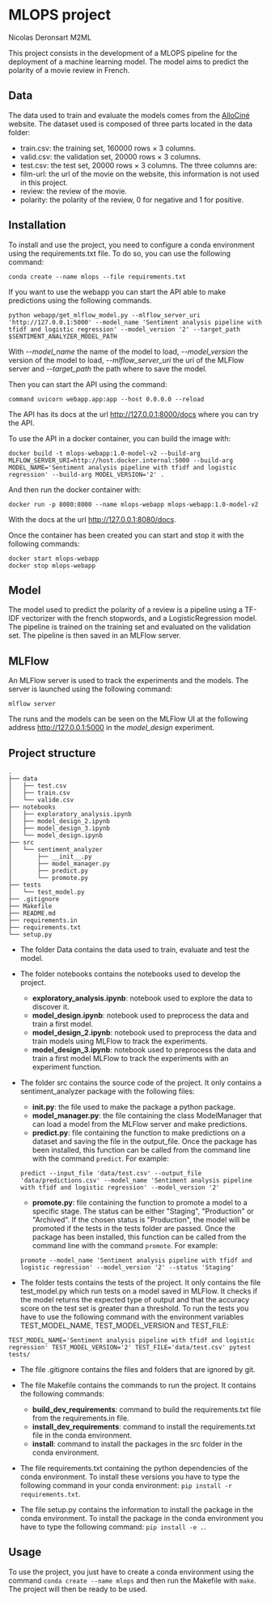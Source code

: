 # MLOPS project
Nicolas Deronsart M2ML


This project consists in the development of a MLOPS pipeline for the deployment of a machine learning model. The model aims to predict the polarity of a movie review in French. 

## Data

The data used to train and evaluate the models comes from the [AlloCiné](https://www.allocine.fr) website.
The dataset used is composed of three parts located in the data folder:
- train.csv: the training set, 160000 rows × 3 columns.
- valid.csv: the validation set, 20000 rows × 3 columns.
- test.csv: the test set, 20000 rows × 3 columns.
The three columns are:
- film-url: the url of the movie on the website, this information is not used in this project.
- review: the review of the movie.
- polarity: the polarity of the review, 0 for negative and 1 for positive.

## Installation
To install and use the project, you need to configure a conda environment using the requirements.txt file. To do so, you can use the following command:
```
conda create --name mlops --file requirements.txt
```

If you want to use the webapp you can start the API able to make predictions using the following commands.
```
python webapp/get_mlflow_model.py --mlflow_server_uri 'http://127.0.0.1:5000' --model_name 'Sentiment analysis pipeline with tfidf and logistic regression' --model_version '2' --target_path $SENTIMENT_ANALYZER_MODEL_PATH
```
With *--model_name* the name of the model to load, *--model_version* the version of the model to load, *--mlflow_server_uri* the uri of the MLFlow server and *--target_path* the path where to save the model.

Then you can start the API using the command:
```
command uvicorn webapp.app:app --host 0.0.0.0 --reload
```

The API has its docs at the url http://127.0.0.1:8000/docs where you can try the API.

To use the API in a docker container, you can build the image with:
```
docker build -t mlops-webapp:1.0-model-v2 --build-arg MLFLOW_SERVER_URI=http://host.docker.internal:5000 --build-arg MODEL_NAME='Sentiment analysis pipeline with tfidf and logistic regression' --build-arg MODEL_VERSION='2' .
```
And then run the docker container with:
```
docker run -p 8080:8000 --name mlops-webapp mlops-webapp:1.0-model-v2
```
With the docs at the url http://127.0.0.1:8080/docs.

Once the container has been created you can start and stop it with the following commands:
```
docker start mlops-webapp
docker stop mlops-webapp
```


## Model
The model used to predict the polarity of a review is a pipeline using a TF-IDF vectorizer with the french stopwords, and a LogisticRegression model. The pipeline is trained on the training set and evaluated on the validation set. The pipeline is then saved in an MLFlow server.

## MLFlow
An MLFlow server is used to track the experiments and the models. The server is launched using the following command:
```
mlflow server
```
The runs and the models can be seen on the MLFlow UI at the following address http://127.0.0.1:5000 in the *model_design* experiment.

## Project structure
```
.
├── data
│   ├── test.csv
│   ├── train.csv
│   └── valide.csv
├── notebooks
│   ├── exploratory_analysis.ipynb
│   ├── model_design_2.ipynb
│   ├── model_design_3.ipynb
│   └── model_design.ipynb
├── src
│   └── sentiment_analyzer
│       ├── __init__.py
│       ├── model_manager.py
│       ├── predict.py
│       └── promote.py
├── tests
│   └── test_model.py
├── .gitignore
├── Makefile
├── README.md
├── requirements.in
├── requirements.txt
└── setup.py
```

- The folder Data contains the data used to train, evaluate and test the model.

- The folder notebooks contains the notebooks used to develop the project.
    - **exploratory_analysis.ipynb**: notebook used to explore the data to discover it.
    - **model_design.ipynb**: notebook used to preprocess the data and train a first model.
    - **model_design_2.ipynb**: notebook used to preprocess the data and train models using MLFlow to track the experiments.
    - **model_design_3.ipynb**: notebook used to preprocess the data and train a first model MLFlow to track the experiments with an experiment function.

- The folder src contains the source code of the project. It only contains a sentiment_analyzer package with the following files:
    - **__init__.py**: the file used to make the package a python package.
    - **model_manager.py**: the file containing the class ModelManager that can load a model from the MLFlow server and make predictions.
    - **predict.py**: file containing the function to make predictions on a dataset and saving the file in the output_file. Once the package has been installed, this function can be called from the command line with the command ```predict```. For example:
    ```
    predict --input_file 'data/test.csv' --output_file 'data/predictions.csv' --model_name 'Sentiment analysis pipeline with tfidf and logistic regression' --model_version '2' 
    ```
    - **promote.py**: file containing the function to promote a model to a specific stage. 
    The status can be either "Staging", "Production" or "Archived".
    If the chosen status is "Production", the model will be promoted if the tests in the tests folder are passed. 
    Once the package has been installed, this function can be called from the command line with the command ```promote```. For example:
    ```
    promote --model_name 'Sentiment analysis pipeline with tfidf and logistic regression' --model_version '2' --status 'Staging'
    ```

- The folder tests contains the tests of the project. It only contains the file test_model.py which run tests on a model saved in MLFlow. It checks if the model returns the expected type of output and that the accuracy score on the test set is greater than a threshold.
To run the tests you have to use the following command with the environment variables TEST_MODEL_NAME, TEST_MODEL_VERSION and TEST_FILE:
```
TEST_MODEL_NAME='Sentiment analysis pipeline with tfidf and logistic regression' TEST_MODEL_VERSION='2' TEST_FILE='data/test.csv' pytest tests/
```

- The file .gitignore contains the files and folders that are ignored by git.

- The file Makefile contains the commands to run the project. It contains the following commands:
    - **build_dev_requirements**: command to build the requirements.txt file from the requirements.in file.
    - **install_dev_requirements**: command to install the requirements.txt file in the conda environment.
    - **install**: command to install the packages in the src folder in the conda environment.

- The file requirements.txt containing the python dependencies of the conda environment. To install these versions you have to type the following command in your conda environment: ```pip install -r requirements.txt```.

- The file setup.py contains the information to install the package in the conda environment. To install the package in the conda environment you have to type the following command: ```pip install -e .```.

## Usage
To use the project, you just have to create a conda environment using the command ```conda create --name mlops``` and then run the Makefile with ```make```. The project will then be ready to be used.
